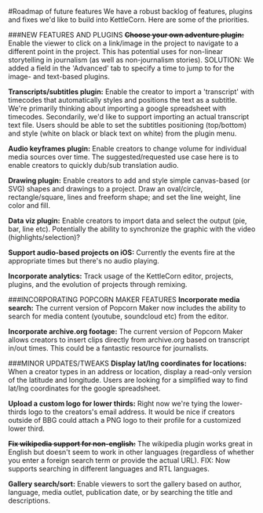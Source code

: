 #Roadmap of future features
We have a robust backlog of features, plugins and fixes we'd like to build into KettleCorn. Here are some of the priorities.

###NEW FEATURES AND PLUGINS
~~**Choose your own adventure plugin:**~~ Enable the viewer to click on a link/image in the project to navigate to a different point in the project. This has potential uses for non-linear storytelling in journalism (as well as non-journalism stories). SOLUTION: We added a field in the 'Advanced' tab to specify a time to jump to for the image- and text-based plugins. 

**Transcripts/subtitles plugin:** Enable the creator to import a 'transcript' with timecodes that automatically styles and positions the text as a subtitle. We're primarily thinking about importing a google spreadsheet with timecodes. Secondarily, we'd like to support importing an actual transcript text file. Users should be able to set the subtitles positioning (top/bottom) and style (white on black or black text on white) from the plugin menu. 

**Audio keyframes plugin:** Enable creators to change volume for individual media sources over time. The suggested/requested use case here is to enable creators to quickly dub/sub translation audio.

**Drawing plugin:** Enable creators to add and style simple canvas-based (or SVG) shapes and drawings to a project. Draw an oval/circle, rectangle/square, lines and freeform shape; and set the line weight, line color and fill.

**Data viz plugin:** Enable creators to import data and select the output (pie, bar, line etc). Potentially the ability to synchronize the graphic with the video (highlights/selection)?

**Support audio-based projects on iOS:** Currently the events fire at the appropriate times but there's no audio playing.

**Incorporate analytics:** Track usage of the KettleCorn editor, projects, plugins, and the evolution of projects through remixing.

###INCORPORATING POPCORN MAKER FEATURES
**Incorporate media search:** The current version of Popcorn Maker now includes the ability to search for media content (youtube, soundcloud etc) from the editor. 

**Incorporate archive.org footage:** The current version of Popcorn Maker allows creators to insert clips directly from archive.org based on transcript in/out times. This could be a fantastic resource for journalists.

###MINOR UPDATES/TWEAKS
**Display lat/lng coordinates for locations:** When a creator types in an address or location, display a read-only version of the latitude and longitude. Users are looking for a simplified way to find lat/lng coordinates for the google spreadsheet. 

**Upload a custom logo for lower thirds:** Right now we're tying the lower-thirds logo to the creators's email address. It would be nice if creators outside of BBG could attach a PNG logo to their profile for a customized lower third.

~~**Fix wikipedia support for non-english:**~~ The wikipedia plugin works great in English but doesn't seem to work in other languages (regardless of whether you enter a foreign search term or provide the actual URL). FIX: Now supports searching in different languages and RTL languages.

**Gallery search/sort:** Enable viewers to sort the gallery based on author, language, media outlet, publication date, or by searching the title and descriptions.

